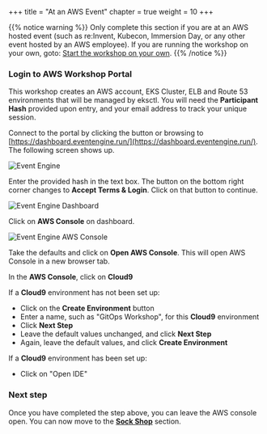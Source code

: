+++
title = "At an AWS Event"
chapter = true
weight = 10
+++

{{% notice warning %}}
Only complete this section if you are at an AWS hosted event (such as re:Invent,
Kubecon, Immersion Day, or any other event hosted by an AWS employee). If you are running the workshop on your own, goto: [Start the workshop on your own](/10_aws_prerequisites/20_self_paced.html).
{{% /notice %}}

### Login to AWS Workshop Portal

This workshop creates an AWS account, EKS Cluster, ELB and Route 53 environments that will be managed by eksctl. You will need the **Participant Hash** provided upon entry, and your email address to track your unique session.

Connect to the portal by clicking the button or browsing to [https://dashboard.eventengine.run/](https://dashboard.eventengine.run/). The following screen shows up.

![Event Engine](/images/event-engine-initial-screen.png)

Enter the provided hash in the text box. The button on the bottom right corner changes to **Accept Terms & Login**. Click on that button to continue.

![Event Engine Dashboard](/images/event-engine-dashboard.png)

Click on **AWS Console** on dashboard.

![Event Engine AWS Console](/images/event-engine-aws-console.png)

Take the defaults and click on **Open AWS Console**. This will open AWS Console in a new browser tab.

In the **AWS Console**, click on **Cloud9**

If a **Cloud9** environment has not been set up:

- Click on the **Create Environment** button
- Enter a name, such as "GitOps Workshop", for this **Cloud9** environment
- Click **Next Step**
- Leave the default values unchanged, and click **Next Step**
- Again, leave the default values, and click **Create Environment**

If a **Cloud9** environment has been set up:

- Click on "Open IDE"


### Next step

Once you have completed the step above, you can leave the AWS console open. You can now move to the [**Sock Shop**](/22_workshop_1.html) section. 
